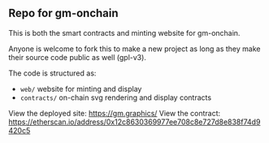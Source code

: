 ## Repo for gm-onchain

This is both the smart contracts and minting website for gm-onchain.

Anyone is welcome to fork this to make a new project as long as they make their source code public as well (gpl-v3).

The code is structured as:
* `web/` website for minting and display
* `contracts/` on-chain svg rendering and display contracts

View the deployed site: https://gm.graphics/
View the contract: https://etherscan.io/address/0x12c8630369977ee708c8e727d8e838f74d9420c5
